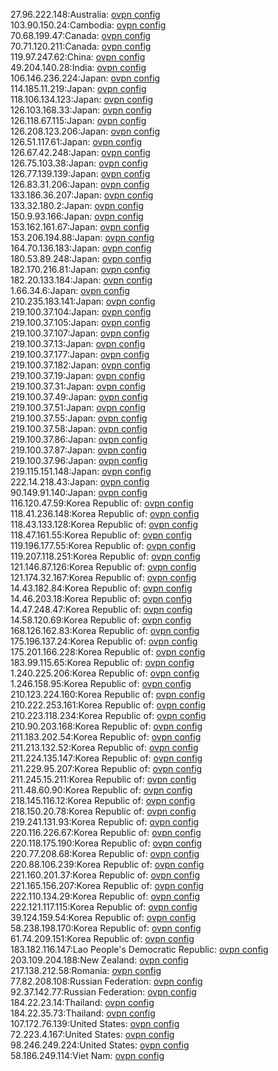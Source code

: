 27.96.222.148:Australia: [ovpn config](vpn/27_96_222_148.ovpn)  
103.90.150.24:Cambodia: [ovpn config](vpn/103_90_150_24.ovpn)  
70.68.199.47:Canada: [ovpn config](vpn/70_68_199_47.ovpn)  
70.71.120.211:Canada: [ovpn config](vpn/70_71_120_211.ovpn)  
119.97.247.62:China: [ovpn config](vpn/119_97_247_62.ovpn)  
49.204.140.28:India: [ovpn config](vpn/49_204_140_28.ovpn)  
106.146.236.224:Japan: [ovpn config](vpn/106_146_236_224.ovpn)  
114.185.11.219:Japan: [ovpn config](vpn/114_185_11_219.ovpn)  
118.106.134.123:Japan: [ovpn config](vpn/118_106_134_123.ovpn)  
126.103.168.33:Japan: [ovpn config](vpn/126_103_168_33.ovpn)  
126.118.67.115:Japan: [ovpn config](vpn/126_118_67_115.ovpn)  
126.208.123.206:Japan: [ovpn config](vpn/126_208_123_206.ovpn)  
126.51.117.61:Japan: [ovpn config](vpn/126_51_117_61.ovpn)  
126.67.42.248:Japan: [ovpn config](vpn/126_67_42_248.ovpn)  
126.75.103.38:Japan: [ovpn config](vpn/126_75_103_38.ovpn)  
126.77.139.139:Japan: [ovpn config](vpn/126_77_139_139.ovpn)  
126.83.31.206:Japan: [ovpn config](vpn/126_83_31_206.ovpn)  
133.186.36.207:Japan: [ovpn config](vpn/133_186_36_207.ovpn)  
133.32.180.2:Japan: [ovpn config](vpn/133_32_180_2.ovpn)  
150.9.93.166:Japan: [ovpn config](vpn/150_9_93_166.ovpn)  
153.162.161.67:Japan: [ovpn config](vpn/153_162_161_67.ovpn)  
153.206.194.88:Japan: [ovpn config](vpn/153_206_194_88.ovpn)  
164.70.136.183:Japan: [ovpn config](vpn/164_70_136_183.ovpn)  
180.53.89.248:Japan: [ovpn config](vpn/180_53_89_248.ovpn)  
182.170.216.81:Japan: [ovpn config](vpn/182_170_216_81.ovpn)  
182.20.133.184:Japan: [ovpn config](vpn/182_20_133_184.ovpn)  
1.66.34.6:Japan: [ovpn config](vpn/1_66_34_6.ovpn)  
210.235.183.141:Japan: [ovpn config](vpn/210_235_183_141.ovpn)  
219.100.37.104:Japan: [ovpn config](vpn/219_100_37_104.ovpn)  
219.100.37.105:Japan: [ovpn config](vpn/219_100_37_105.ovpn)  
219.100.37.107:Japan: [ovpn config](vpn/219_100_37_107.ovpn)  
219.100.37.13:Japan: [ovpn config](vpn/219_100_37_13.ovpn)  
219.100.37.177:Japan: [ovpn config](vpn/219_100_37_177.ovpn)  
219.100.37.182:Japan: [ovpn config](vpn/219_100_37_182.ovpn)  
219.100.37.19:Japan: [ovpn config](vpn/219_100_37_19.ovpn)  
219.100.37.31:Japan: [ovpn config](vpn/219_100_37_31.ovpn)  
219.100.37.49:Japan: [ovpn config](vpn/219_100_37_49.ovpn)  
219.100.37.51:Japan: [ovpn config](vpn/219_100_37_51.ovpn)  
219.100.37.55:Japan: [ovpn config](vpn/219_100_37_55.ovpn)  
219.100.37.58:Japan: [ovpn config](vpn/219_100_37_58.ovpn)  
219.100.37.86:Japan: [ovpn config](vpn/219_100_37_86.ovpn)  
219.100.37.87:Japan: [ovpn config](vpn/219_100_37_87.ovpn)  
219.100.37.96:Japan: [ovpn config](vpn/219_100_37_96.ovpn)  
219.115.151.148:Japan: [ovpn config](vpn/219_115_151_148.ovpn)  
222.14.218.43:Japan: [ovpn config](vpn/222_14_218_43.ovpn)  
90.149.91.140:Japan: [ovpn config](vpn/90_149_91_140.ovpn)  
116.120.47.59:Korea Republic of: [ovpn config](vpn/116_120_47_59.ovpn)  
118.41.236.148:Korea Republic of: [ovpn config](vpn/118_41_236_148.ovpn)  
118.43.133.128:Korea Republic of: [ovpn config](vpn/118_43_133_128.ovpn)  
118.47.161.55:Korea Republic of: [ovpn config](vpn/118_47_161_55.ovpn)  
119.196.177.55:Korea Republic of: [ovpn config](vpn/119_196_177_55.ovpn)  
119.207.118.251:Korea Republic of: [ovpn config](vpn/119_207_118_251.ovpn)  
121.146.87.126:Korea Republic of: [ovpn config](vpn/121_146_87_126.ovpn)  
121.174.32.167:Korea Republic of: [ovpn config](vpn/121_174_32_167.ovpn)  
14.43.182.84:Korea Republic of: [ovpn config](vpn/14_43_182_84.ovpn)  
14.46.203.18:Korea Republic of: [ovpn config](vpn/14_46_203_18.ovpn)  
14.47.248.47:Korea Republic of: [ovpn config](vpn/14_47_248_47.ovpn)  
14.58.120.69:Korea Republic of: [ovpn config](vpn/14_58_120_69.ovpn)  
168.126.162.83:Korea Republic of: [ovpn config](vpn/168_126_162_83.ovpn)  
175.196.137.24:Korea Republic of: [ovpn config](vpn/175_196_137_24.ovpn)  
175.201.166.228:Korea Republic of: [ovpn config](vpn/175_201_166_228.ovpn)  
183.99.115.65:Korea Republic of: [ovpn config](vpn/183_99_115_65.ovpn)  
1.240.225.206:Korea Republic of: [ovpn config](vpn/1_240_225_206.ovpn)  
1.246.158.95:Korea Republic of: [ovpn config](vpn/1_246_158_95.ovpn)  
210.123.224.160:Korea Republic of: [ovpn config](vpn/210_123_224_160.ovpn)  
210.222.253.161:Korea Republic of: [ovpn config](vpn/210_222_253_161.ovpn)  
210.223.118.234:Korea Republic of: [ovpn config](vpn/210_223_118_234.ovpn)  
210.90.203.168:Korea Republic of: [ovpn config](vpn/210_90_203_168.ovpn)  
211.183.202.54:Korea Republic of: [ovpn config](vpn/211_183_202_54.ovpn)  
211.213.132.52:Korea Republic of: [ovpn config](vpn/211_213_132_52.ovpn)  
211.224.135.147:Korea Republic of: [ovpn config](vpn/211_224_135_147.ovpn)  
211.229.95.207:Korea Republic of: [ovpn config](vpn/211_229_95_207.ovpn)  
211.245.15.211:Korea Republic of: [ovpn config](vpn/211_245_15_211.ovpn)  
211.48.60.90:Korea Republic of: [ovpn config](vpn/211_48_60_90.ovpn)  
218.145.116.12:Korea Republic of: [ovpn config](vpn/218_145_116_12.ovpn)  
218.150.20.78:Korea Republic of: [ovpn config](vpn/218_150_20_78.ovpn)  
219.241.131.93:Korea Republic of: [ovpn config](vpn/219_241_131_93.ovpn)  
220.116.226.67:Korea Republic of: [ovpn config](vpn/220_116_226_67.ovpn)  
220.118.175.190:Korea Republic of: [ovpn config](vpn/220_118_175_190.ovpn)  
220.77.208.68:Korea Republic of: [ovpn config](vpn/220_77_208_68.ovpn)  
220.88.106.239:Korea Republic of: [ovpn config](vpn/220_88_106_239.ovpn)  
221.160.201.37:Korea Republic of: [ovpn config](vpn/221_160_201_37.ovpn)  
221.165.156.207:Korea Republic of: [ovpn config](vpn/221_165_156_207.ovpn)  
222.110.134.29:Korea Republic of: [ovpn config](vpn/222_110_134_29.ovpn)  
222.121.117.115:Korea Republic of: [ovpn config](vpn/222_121_117_115.ovpn)  
39.124.159.54:Korea Republic of: [ovpn config](vpn/39_124_159_54.ovpn)  
58.238.198.170:Korea Republic of: [ovpn config](vpn/58_238_198_170.ovpn)  
61.74.209.151:Korea Republic of: [ovpn config](vpn/61_74_209_151.ovpn)  
183.182.116.147:Lao People's Democratic Republic: [ovpn config](vpn/183_182_116_147.ovpn)  
203.109.204.188:New Zealand: [ovpn config](vpn/203_109_204_188.ovpn)  
217.138.212.58:Romania: [ovpn config](vpn/217_138_212_58.ovpn)  
77.82.208.108:Russian Federation: [ovpn config](vpn/77_82_208_108.ovpn)  
92.37.142.77:Russian Federation: [ovpn config](vpn/92_37_142_77.ovpn)  
184.22.23.14:Thailand: [ovpn config](vpn/184_22_23_14.ovpn)  
184.22.35.73:Thailand: [ovpn config](vpn/184_22_35_73.ovpn)  
107.172.76.139:United States: [ovpn config](vpn/107_172_76_139.ovpn)  
72.223.4.167:United States: [ovpn config](vpn/72_223_4_167.ovpn)  
98.246.249.224:United States: [ovpn config](vpn/98_246_249_224.ovpn)  
58.186.249.114:Viet Nam: [ovpn config](vpn/58_186_249_114.ovpn)  
